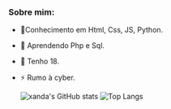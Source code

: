 ### Sobre mim:
- 🌱Conhecimento em Html, Css, JS, Python.
- 🤔 Aprendendo Php e Sql.
- 💬 Tenho 18.
- ⚡ Rumo à cyber.

  ![xanda's GitHub stats](https://github-readme-stats.vercel.app/api?username=xandast&show_icons=true&theme=dracula)
  ![Top Langs](https://github-readme-stats.vercel.app/api/top-langs/?username=xandast&size_weight=0.5&count_weight=0.5)

